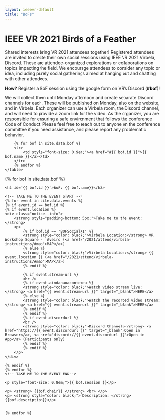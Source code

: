 ```yaml
---
layout: ieeevr-default
title: "BoFs"
---
```

<style>
    .styled-table {
        border-collapse: collapse;
        margin: 25px 0;
        font-size: 0.8em;
        font-family: sans-serif;
        /*min-width: 400px;*/
        box-shadow: 0 0 20px rgba(0, 0, 0, 0.15);
        display: table;
        
        width: 100%;
        margin-left: auto;
        margin-right: auto;
    }

    .styled-table thead tr {
        background-color: #00aeef;
        color: #ffffff;
        text-align: left;
    }

    .styled-table th,
    .styled-table td {
        padding: 12px 15px;
        width: 25%;
    }

    .styled-table tbody tr {
        border-bottom: 1px solid #dddddd;
    }

    .styled-table tbody tr:nth-of-type(even) {
        background-color: #f3f3f3;
    }

    .styled-table tbody tr:last-of-type {
        border-bottom: 2px solid #00aeef;
    }

    .styled-table tbody tr.active-row {
        font-weight: bold;
        color: #00aeef;
    }
    
  /*div {
        text-align: justify;
        text-justify: inter-word;
        }*/
        
    
</style>

<div>
    
<h1>IEEE VR 2021 Birds of a Feather</h1>

<p> Shared interests bring VR 2021 attendees together! Registered attendees are invited to create their own social sessions using IEEE VR 2021 Virbela, Discord. 
    These are attendee-organized explorations or collaborations on topics impacting the field.
    We encourage attendees to consider any topic or idea, including purely social gatherings aimed at hanging out and chatting with other attendees. <br> </p> 
    <p> <strong>How?</strong> Register a BoF session using the google form on VR’s Discord (<b style="color: black">#bof</b>)! <br></p> 
    <p>We will collect them until Monday afternoon and create separate Discord channels for each. These will be published on Monday, also on the website, and in Virbela. Each organizer can use a Virbela room, the Discord channel, and will need to provide a zoom link for the video. As the organizer, you are responsible for ensuring a safe environment that follows the conference Code of Conduct. Please feel free to reach out to anyone on the conference committee if you need assistance, and please report any problematic behavior.</p>

</div>



<div>
    <table class="styled-table">

        {% for bof in site.data.bof %}
        <tr>
            <td style="font-size: 0.9em;"><a href="#{{ bof.id }}">{{ bof.name }}</a></td>
        </tr>
        {% endfor %}
    </table>
</div>






<div>
    {% for bof in site.data.bof %}
    
    <h2 id="{{ bof.id }}">BoF: {{ bof.name}}</h2>
    
    <!-- TAKE ME TO THE EVENT START -->
    {% for event in site.data.events %}
    {% if event.id == bof.id %}
    {% if event.location %}
    <div class="notice--info">
        <strong style="padding-bottom: 5px;">Take me to the event:</strong>
        <p>
            {% if bof.id == 'BOFSocialX1' %}
            <strong style="color: black;">Virbela Location:</strong> VR Workshop Square -  Aveiro (<a href="/2021/attend/virbela-instructions/#map">MAP</a>)                     
            {% else %}
            <strong style="color: black;">Virbela Location:</strong> {{ event.location }} (<a href="/2021/attend/virbela-instructions/#map">MAP</a>)
            {% endif %}

            {% if event.stream-url %}
            <br />
            {% if event.aindanaoaconteceu %}
            <strong style="color: black;">Watch video stream live:</strong> <a href="{{ event.stream-url }}" target="_blank">HERE</a>
            {% else %}
            <strong style="color: black;">Watch the recorded video stream:</strong> <a href="{{ event.stream-url }}" target="_blank">HERE</a>
            {% endif %}
            {% endif %}
            {% if event.discordurl %}
            <br />
            <strong style="color: black;">Discord Channel:</strong> <a href="https://{{ event.discordurl }}" target="_blank">Open in Browser</a>, <a href="discord://{{ event.discordurl }}">Open in App</a> (Participants only)
            {% endif %}
            {% endif %}
        </p>
    </div>

    {% endif %}
    {% endfor %}
    <!-- TAKE ME TO THE EVENT END-->
    
    <p style="font-size: 0.8em;">{{ bof.session }}</p>
    
    <p> <strong> {{bof.chair}} </strong> <br> </p>
    <p> <strong style="color: black;"> Description: </strong> {{bof.description}}</p>
    
    
    {% endfor %}
</div>


